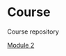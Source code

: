 # Course
Course repository

<a href="cmil-2.github.io/course/mod2_solution/index.html">Module 2</a>
